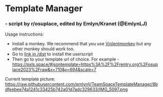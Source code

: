 # Template Manager
### - script by r/osuplace, edited by Emlyn/Kranet (@EmlynLJ)

Usage instructions:
 * Install a monkey. We recommend that you use [Violentmonkey](https://violentmonkey.github.io/get-it/) but any other monkey should work too.
 * Go to [link in /dist](https://github.com/emlynlj/TeamSpaceTemplateManager/raw/main/dist/templateManager.user.js) to install the userscript
 * Then go to your template url of choice. For example - https://pxls.space/#jsontemplate=https%3A%2F%2Frentry.org%2Fosuplace2023%2Fraw&x=710&y=694&scale=7


Current template picture: https://raw.githubusercontent.com/emlynlj/TeamSpaceTemplateManager/8bdfeebee74a1241c33425b742a01d7adc329633/IMG_5097.png
